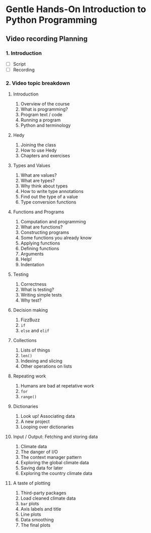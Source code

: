 # Gentle Hands-On Introduction to Python Programming

## Video recording Planning

### 1. Introduction

- [ ] Script
- [ ] Recording

### 2. Video topic breakdown

1. Introduction
   1. Overview of the course
   1. What is programming?
   2. Program text / code
   3. Running a program
   4. Python and terminology
   
1. Hedy
   1. Joining the class
   1. How to use Hedy
   1. Chapters and exercises

1. Types and Values
   1. What are values?
   1. What are types?
   1. Why think about types
   1. How to write type annotations
   1. Find out the type of a value
   1. Type conversion functions

1. Functions and Programs
   1. Computation and programming
   1. What are functions?
   1. Constructing programs
   1. Some functions you already know
   1. Applying functions
   1. Defining functions
   1. Arguments
   1. Help!
   1. Indentation

1. Testing
   1. Correctness
   1. What is testing?
   1. Writing simple tests
   1. Why test?

1. Decision making
   1. FizzBuzz
   1. `if`
   1. `else` and `elif`

1. Collections
   1. Lists of things
   1. `len()`
   1. Indexing and slicing
   1. Other operations on lists
   
1. Repeating work
   1. Humans are bad at repetative work
   1. `for`
   1. `range()`

1. Dictionaries
   1. Look up! Associating data
   1. A new project
   1. Looping over dictionaries

1. Input / Output: Fetching and storing data
   1. Climate data
   1. The danger of I/O
   1. The context manager pattern
   1. Exploring the global climate data
   1. Saving data for later
   1. Exploring the country climate data

1. A taste of plotting
   1. Third-party packages
   1. Load cleaned climate data
   1. `bar` plots
   1. Axis labels and title
   1. Line plots
   1. Data smoothing
   1. The final plots
   
